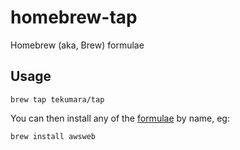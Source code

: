 # homebrew-tap

Homebrew (aka, Brew) formulae

## Usage

```
brew tap tekumara/tap
```

You can then install any of the [formulae](Formula/) by name, eg:

```
brew install awsweb
```